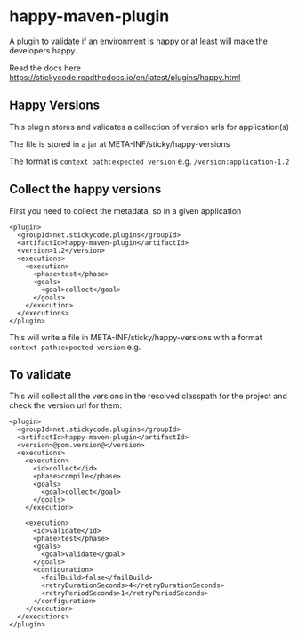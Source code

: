 # happy-maven-plugin

A plugin to validate if an environment is happy or at least will make the developers happy.

Read the docs here https://stickycode.readthedocs.io/en/latest/plugins/happy.html

## Happy Versions

This plugin stores and validates a collection of version urls for application(s)

The file is stored in a jar at META-INF/sticky/happy-versions

The format is `context path:expected version` e.g. `/version:application-1.2`

## Collect the happy versions

First you need to collect the metadata, so in a given application

```
<plugin>
  <groupId>net.stickycode.plugins</groupId>
  <artifactId>happy-maven-plugin</artifactId>
  <version>1.2</version>
  <executions>
    <execution>
      <phase>test</phase>
      <goals>
        <goal>collect</goal>
      </goals>
    </execution>
  </executions>
</plugin>
```

This will write a file in META-INF/sticky/happy-versions with a format `context path:expected version` e.g. 

## To validate

This will collect all the versions in the resolved classpath for the project and check the version url for them:
```
<plugin>
  <groupId>net.stickycode.plugins</groupId>
  <artifactId>happy-maven-plugin</artifactId>
  <version>@pom.version@</version>
  <executions>
    <execution>
      <id>collect</id>
      <phase>compile</phase>
      <goals>
        <goal>collect</goal>
      </goals>
    </execution>

    <execution>
      <id>validate</id>
      <phase>test</phase>
      <goals>
        <goal>validate</goal>
      </goals>
      <configuration>
        <failBuild>false</failBuild>
        <retryDurationSeconds>4</retryDurationSeconds>
        <retryPeriodSeconds>1</retryPeriodSeconds>
      </configuration>
    </execution>
  </executions>
</plugin>
```
